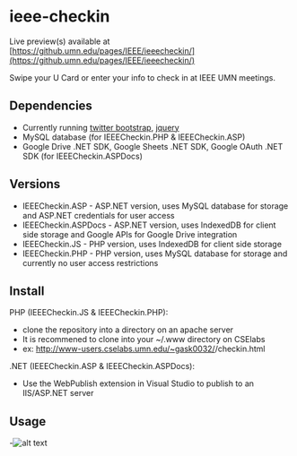 ieee-checkin
============

Live preview(s) available at [https://github.umn.edu/pages/IEEE/ieeecheckin/](https://github.umn.edu/pages/IEEE/ieeecheckin/)

Swipe your U Card or enter your info to check in at IEEE UMN meetings.

## Dependencies
* Currently running [twitter bootstrap](http://getbootstrap.com/2.3.2/), [jquery](http://jquery.com/download/)
* MySQL database (for IEEECheckin.PHP & IEEECheckin.ASP)
* Google Drive .NET SDK, Google Sheets .NET SDK, Google OAuth .NET SDK (for IEEECheckin.ASPDocs)

## Versions
* IEEECheckin.ASP - ASP.NET version, uses MySQL database for storage and ASP.NET credentials for user access
* IEEECheckin.ASPDocs - ASP.NET version, uses IndexedDB for client side storage and Google APIs for Google Drive integration
* IEEECheckin.JS - PHP version, uses IndexedDB for client side storage
* IEEECheckin.PHP - PHP version, uses MySQL database for storage and currently no user access restrictions 

## Install
PHP (IEEECheckin.JS & IEEECheckin.PHP):
* clone the repository into a directory on an apache server
* It is recommened to clone into your ~/.www directory on CSElabs
* ex: http://www-users.cselabs.umn.edu/~gask0032/<Local Repo Name>/checkin.html

.NET (IEEECheckin.ASP & IEEECheckin.ASPDocs):
* Use the WebPublish extension in Visual Studio to publish to an IIS/ASP.NET server


## Usage



-![alt text](http://i.imgur.com/himZD0M.gif "Sensible Huckller")
